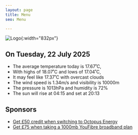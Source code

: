 ```yaml
---
layout: page
title: Menu
seo: Menu

---
```


![Logo](/images/logo.jpg){:width="832px"}

<!-- weather_marker starts -->
## On Tuesday, 22 July 2025

- The average temperature today is 17.67˚C,
- With highs of 18.07˚C and lows of 17.04˚C,
- It may feel like 17.37˚C with overcast clouds
- The wind speed is 1.34m/s and visibility is 10000m
- The pressure is 1013hPa and humidity is 72%
- The sun will rise at 04:15 and set at 20:13

<!-- weather_marker ends -->

## Sponsors

- [Get £50 credit when switching to Octopus Energy](https://bit.ly/3oD1nnS)
- [Get £75 when taking a 1000mb YouFibre broadband plan](https://aklam.io/91zWhU?)
